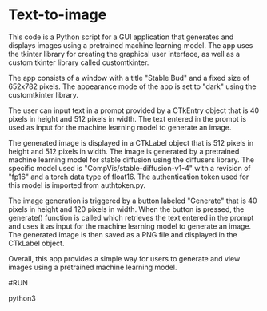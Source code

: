 # Text-to-image

This code is a Python script for a GUI application that generates and displays images using a pretrained machine learning model. The app uses the tkinter library for creating the graphical user interface, as well as a custom tkinter library called customtkinter.

The app consists of a window with a title "Stable Bud" and a fixed size of 652x782 pixels. The appearance mode of the app is set to "dark" using the customtkinter library.

The user can input text in a prompt provided by a CTkEntry object that is 40 pixels in height and 512 pixels in width. The text entered in the prompt is used as input for the machine learning model to generate an image.

The generated image is displayed in a CTkLabel object that is 512 pixels in height and 512 pixels in width. The image is generated by a pretrained machine learning model for stable diffusion using the diffusers library. The specific model used is "CompVis/stable-diffusion-v1-4" with a revision of "fp16" and a torch data type of float16. The authentication token used for this model is imported from authtoken.py.

The image generation is triggered by a button labeled "Generate" that is 40 pixels in height and 120 pixels in width. When the button is pressed, the generate() function is called which retrieves the text entered in the prompt and uses it as input for the machine learning model to generate an image. The generated image is then saved as a PNG file and displayed in the CTkLabel object.

Overall, this app provides a simple way for users to generate and view images using a pretrained machine learning model.


#RUN

python3


